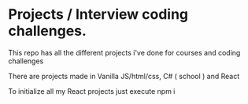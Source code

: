 # Projects / Interview coding challenges.
This repo has all the different projects i've done for courses and coding challenges

There are projects made in Vanilla JS/html/css, C# ( school ) and React


To initialize all my React projects just execute npm i 
